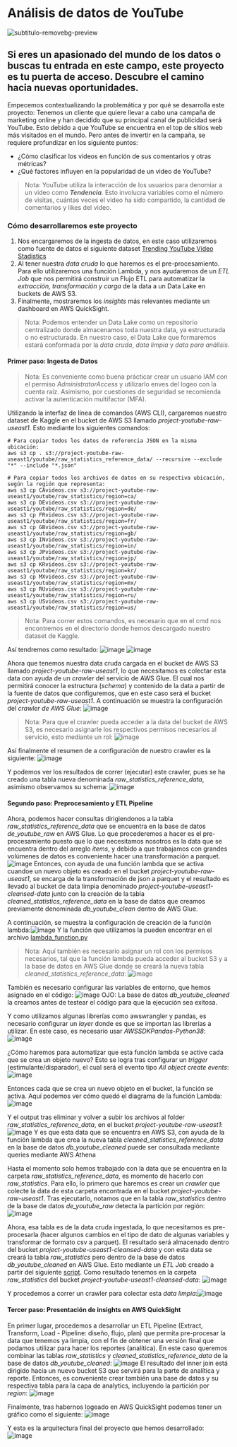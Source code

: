 # Análisis de datos de YouTube
![subtitulo-removebg-preview](https://github.com/mram23/Proyecto-Ingenieria-de-Datos-YouTube/assets/132526921/e58ecb1f-7c29-4ee3-85dc-054d0ccc5c7e)

Si eres un apasionado del mundo de los datos o buscas tu entrada en este campo, este proyecto es tu puerta de acceso. Descubre el camino hacia nuevas oportunidades.
------------
Empecemos contextualizando la problemática y por qué se desarrolla este proyecto:
Tenemos un cliente que quiere llevar a cabo una campaña de marketing online y han decidido que su principal canal de publicidad será YouTube. Esto debido a que YouTube se encuentra en el top de sitios web más visitados en el mundo. Pero antes de invertir en la campaña, se requiere profundizar en los siguiente puntos:
- ¿Cómo clasificar los videos en función de sus comentarios y otras métricas?
- ¿Qué factores influyen en la popularidad de un video de YouTube?

> Nota:
YouTube utiliza la interacción de los usuarios para denomiar a un video como ***Tendencia***. Esto involucra variables como el número de visitas, cuántas veces el video ha sido compartido, la cantidad de comentarios y likes del video.

### Cómo desarrollaremos este proyecto
1. Nos encargaremos de la ingesta de datos, en este caso utilizaremos como fuente de datos el siguiente dataset [Trending YouTube Video Stadistics](https://www.kaggle.com/datasets/datasnaek/youtube-new?select=CA_category_id.json)
2. Al tener nuestra _data cruda_ lo que haremos es el pre-procesamiento. Para ello utilizaremos una función Lambda, y nos ayudaremos de un _ETL Job_ que nos permitirá construir un Flujo ETL para automatizar la _extracción, transformación y carga_ de la data a un Data Lake en buckets de AWS S3.
3. Finalmente, mostraremos los _insights_ más relevantes mediante un dashboard en AWS QuickSight.
> Nota:
Podemos entender un Data Lake como un repositorio centralizado donde almacenamos toda nuestra data, ya estructurada o no estructurada. En nuestro caso, el Data Lake que formaremos estará conformada por la _data cruda_, _data limpia_ y _data para análisis_.

#### Primer paso: Ingesta de Datos
> Nota:
Es conveniente como buena prácticar crear un usuario IAM con el permiso _AdministratorAccess_ y utilizarlo enves del logeo con la cuenta raíz. Asimismo, por cuestiones de seguridad se recomienda activar la autenticación multifactor (MFA).

Utilizando la interfaz de línea de comandos (AWS CLI), cargaremos nuestro dataset de Kaggle en el bucket de AWS S3 llamado _project-youtube-raw-useast1_. Esto mediante los siguientes comandos:
```python3
# Para copiar todos los datos de referencia JSON en la misma ubicación:
aws s3 cp . s3://project-youtube-raw-useast1/youtube/raw_statistics_reference_data/ --recursive --exclude "*" --include "*.json"

# Para copiar todos los archivos de datos en su respectiva ubicación, según la región que representa:
aws s3 cp CAvideos.csv s3://project-youtube-raw-useast1/youtube/raw_statistics/region=ca/
aws s3 cp DEvideos.csv s3://project-youtube-raw-useast1/youtube/raw_statistics/region=de/
aws s3 cp FRvideos.csv s3://project-youtube-raw-useast1/youtube/raw_statistics/region=fr/
aws s3 cp GBvideos.csv s3://project-youtube-raw-useast1/youtube/raw_statistics/region=gb/
aws s3 cp INvideos.csv s3://project-youtube-raw-useast1/youtube/raw_statistics/region=in/
aws s3 cp JPvideos.csv s3://project-youtube-raw-useast1/youtube/raw_statistics/region=jp/
aws s3 cp KRvideos.csv s3://project-youtube-raw-useast1/youtube/raw_statistics/region=kr/
aws s3 cp MXvideos.csv s3://project-youtube-raw-useast1/youtube/raw_statistics/region=mx/
aws s3 cp RUvideos.csv s3://project-youtube-raw-useast1/youtube/raw_statistics/region=ru/
aws s3 cp USvideos.csv s3://project-youtube-raw-useast1/youtube/raw_statistics/region=us/
```
> Nota:
Para correr estos comandos, es necesario que en el cmd nos encontremos en el directorio donde hemos descargado nuestro dataset de Kaggle.

Así tendremos como resultado:
![image](https://github.com/mram23/Proyecto-Ingenieria-de-Datos-YouTube/assets/132526921/cbd3b5f4-6107-4eff-aded-dbf6dd20e68a)
![image](https://github.com/mram23/Proyecto-Ingenieria-de-Datos-YouTube/assets/132526921/1dfa4e53-5b7b-45c8-8c73-4b632ce1818c)

Ahora que tenemos nuestra data cruda cargada en el bucket de AWS S3 llamado _project-youtube-raw-useast1_, lo que necesitamos es colectar esta data con ayuda de un _crawler_ del servicio de AWS Glue. El cual nos permitirá conocer la estructura (_schema_) y contenido de la data a partir de la fuente de datos que configuremos, que en este caso será el bucket _project-youtube-raw-useast1_. A continuación se muestra la configuración del _crawler de AWS Glue_:
![image](https://github.com/mram23/Proyecto-Ingenieria-de-Datos-YouTube/assets/132526921/07561b9a-5abe-4c60-a15b-9be10f22be13)

> Nota:
Para que el crawler pueda acceder a la data del bucket de AWS S3, es necesario asignarle los respectivos permisos necesarios al servicio, esto mediante un rol:
![image](https://github.com/mram23/Proyecto-Ingenieria-de-Datos-YouTube/assets/132526921/e519003d-51a6-4a8a-9d86-1502ca5317cf)

Así finalmente el resumen de a configuración de nuestro crawler es la siguiente:
![image](https://github.com/mram23/Proyecto-Ingenieria-de-Datos-YouTube/assets/132526921/e41c9c17-6b3f-4ec6-968d-0ad45b7914a3)

Y podemos ver los resultados de correr (ejecutar) este crawler, pues se ha creado una tabla nueva denominada _raw_statistics_reference_data_, asimismo observamos su schema:
![image](https://github.com/mram23/Proyecto-Ingenieria-de-Datos-YouTube/assets/132526921/9ac62d5b-d06d-44b9-a932-21e95755932a)

#### Segundo paso: Preprocesamiento y ETL Pipeline

Ahora, podemos hacer consultas dirigiendonos a la tabla _raw_statistics_reference_data_ que se encuentra en la base de datos _de_youtube_raw_ en AWS Glue. Lo que procederemos a hacer es el pre-procesamiento puesto que lo que necesitamos nosotros es la data que se encuentra dentro del arreglo _items_, y debido a que trabajamos con grandes volúmenes de datos es conveniente hacer una transformación a parquet.
![image](https://github.com/mram23/Proyecto-Ingenieria-de-Datos-YouTube/assets/132526921/40abd7c9-cdf4-42fb-bbc2-9bd63e401304)
Entonces, con ayuda de una función lambda que se activa cuandoe un nuevo objeto es creado en el bucket _project-youtube-raw-useast1_, se encarga de la transformación de json a parquet y el resultado es llevado al bucket de data limpia denominado _project-youtube-useast1-cleansed-data_ junto con la creación de la tabla _cleaned_statistics_reference_data_ en la base de datos que creamos previamente denominada _db_youtube_clean_ dentro de AWS Glue.

A continuación, se muestra la configuración de creación de la función lambda:![image](https://github.com/mram23/Proyecto-Ingenieria-de-Datos-YouTube/assets/132526921/f0feaa20-ad45-4fde-8b09-735144e5e772)
Y la función que utilizamos la pueden encontrar en el archivo [lambda_function.py](https://github.com/mram23/Proyecto-Ingenieria-de-Datos-YouTube/blob/4ca442609842752ab67412870c3f98e87aa0afb3/lambda_function.py)

> Nota:
Aquí también es necesario asignar un rol con los permisos necesarios, tal que la función lambda pueda acceder al bucket S3 y a la base de datos en AWS Glue donde se creará la nueva tabla _cleaned_statistics_reference_data_:
![image](https://github.com/mram23/Proyecto-Ingenieria-de-Datos-YouTube/assets/132526921/07e20677-aaca-48a4-931d-670df640926e)

También es necesario configurar las variables de entorno, que hemos asignado en el código:
![image](https://github.com/mram23/Proyecto-Ingenieria-de-Datos-YouTube/assets/132526921/700cab47-8cc2-4f8c-81b8-9aa718382dd9)
OJO: La base de datos _db_youtube_cleaned_ la creamos antes de testear el código para que la ejecución sea exitosa.

Y como utilizamos algunas librerías como awswrangler y pandas, es necesario configurar un _layer_ donde es que se importan las librerías a utilizar. En este caso, es necesario usar _AWSSDKPandas-Python38_: ![image](https://github.com/mram23/Proyecto-Ingenieria-de-Datos-YouTube/assets/132526921/426a9f1f-b714-4655-859c-d0424463f045)

¿Cómo haremos para automatizar que esta función lambda se active cada que se crea un objeto nuevo?
Esto se logra tras configurar un _trigger_ (estimulante/disparador), el cual será el evento tipo _All object create events_: ![image](https://github.com/mram23/Proyecto-Ingenieria-de-Datos-YouTube/assets/132526921/706b0bff-0e82-47ac-8b23-32665b5edcdc)

Entonces cada que se crea un nuevo objeto en el bucket, la función se activa. Aquí podemos ver cómo quedó el diagrama de la función Lambda:
![image](https://github.com/mram23/Proyecto-Ingenieria-de-Datos-YouTube/assets/132526921/49d76685-dcee-4279-919a-6251706f6bfa)

Y el output tras eliminar y volver a subir los archivos al folder _raw_statistics_reference_data_, en el bucket _project-youtube-raw-useast1_:
![image](https://github.com/mram23/Proyecto-Ingenieria-de-Datos-YouTube/assets/132526921/061b4170-1e4f-4480-a2b1-6621be304f22)
Y es que esta data que se encuentra en AWS S3, con ayuda de la función lambda que crea la nueva tabla _cleaned_statistics_reference_data_ en la base de datos _db_youtube_cleaned_ puede ser consultada mediante queries mediante AWS Athena

Hasta el momento solo hemos trabajado con la data que se encuentra en la carpeta _raw_statistics_reference_data_, es momento de hacerlo con _raw_statistics_. Para ello, lo primero que haremos es crear un _crawler_ que colecte la data de esta carpeta encontrada en el bucket _project-youtube-raw-useast1_. Tras ejecutarlo, notamos que en la tabla _raw_statistics_ dentro de la base de datos _de_youtube_raw_ detecta la partición por región:
![image](https://github.com/mram23/Proyecto-Ingenieria-de-Datos-YouTube/assets/132526921/022c8d54-f68e-4c31-a9ac-2a221d9c0102)

Ahora, esa tabla es de la data cruda ingestada, lo que necesitamos es pre-procesarla (hacer algunos cambios en el tipo de dato de algunas variables y transformar de formato csv a parquet). El resultado será almacenado dentro del bucket _project-youtube-useast1-cleansed-data_ y con esta data se creará la tabla _raw_statistics_ pero dentro de la base de datos _db_youtube_cleaned_ en AWS Glue. Esto mediante un _ETL Job_ creado a partir del siguiente [script](https://github.com/mram23/Proyecto-Ingenieria-de-Datos-YouTube/blob/5d567ff8492babc83b8437d37791e0fabff90300/etljob_script.py). Como resultado tenemos en la carpeta _raw_statistics_ del bucket _project-youtube-useast1-cleansed-data_:
![image](https://github.com/mram23/Proyecto-Ingenieria-de-Datos-YouTube/assets/132526921/fde14eb8-c91b-404d-aba3-ae6e6a5ee4f9)

Y procedemos a correr un crawler para colectar esta _data limpia_:![image](https://github.com/mram23/Proyecto-Ingenieria-de-Datos-YouTube/assets/132526921/a374cf47-9541-4bd2-b71b-db0993f5222f)

#### Tercer paso: Presentación de insights en AWS QuickSight

En primer lugar, procedemos a desarrollar un ETL Pipeline (Extract, Transform, Load - Pipeline: diseño, flujo, plan) que permita pre-procesar la data que tenemos ya limpia, con el fin de obtener una versión final que podamos utilizar para hacer los reportes (analítica). En este caso queremos combinar las tablas _raw_statistics_ y _cleaned_statistics_reference_data_ de la base de datos _db_youtube_cleaned_:
![image](https://github.com/mram23/Proyecto-Ingenieria-de-Datos-YouTube/assets/132526921/d0e3c199-4445-497c-9d30-70d8a6ca587a)
El resultado del inner join está dirigido hacia un nuevo bucket S3 que servirá para la parte de analítica y reporte. Entonces, es conveniente crear también una base de datos y su respectiva tabla para la capa de analytics, incluyendo la partición por _region_:
![image](https://github.com/mram23/Proyecto-Ingenieria-de-Datos-YouTube/assets/132526921/bb9fb639-e046-4f15-be7b-de7113bea73d)

Finalmente, tras habernos logeado en AWS QuickSight podemos tener un gráfico como el siguiente:
![image](https://github.com/mram23/Proyecto-Ingenieria-de-Datos-YouTube/assets/132526921/18875522-e4ba-4457-a840-3802626ca4ec)

Y esta es la arquitectura final del proyecto que hemos desarrollado:
![image](https://github.com/mram23/Proyecto-Ingenieria-de-Datos-YouTube/assets/132526921/280988f1-b628-414b-9725-3134c8da151b)
